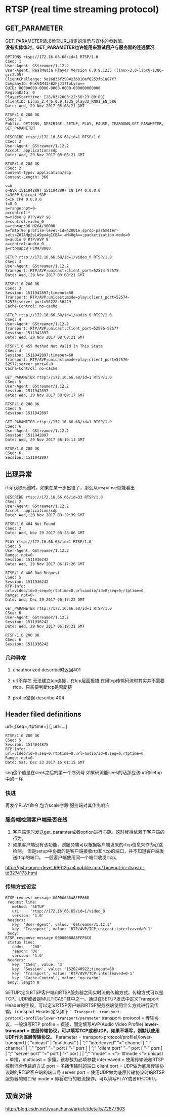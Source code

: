 # RTSP (real time streaming protocol)

## GET_PARAMETER

GET_PARAMETER请求检查URL指定的演示与媒体的参数值。  
**没有实体体时，GET_PARAMETER也许能用来测试用户与服务器的连通情况**

    OPTIONS rtsp://172.16.66.68/id=1 RTSP/1.0
    CSeq: 1
    User-Agent: GStreamer/1.12.2
    User-Agent: RealMedia Player Version 6.0.9.1235 (linux-2.0-libc6-i386-gcc2.95)
    ClientChallenge: 9e26d33f2984236010ef6253fb1887f7
    CompanyID: KnKV4M4I/B2FjJ1TToLycw==
    GUID: 00000000-0000-0000-0000-000000000000
    RegionData: 0
    PlayerStarttime: [28/03/2003:22:50:23 00:00]
    ClientID: Linux_2.4_6.0.9.1235_play32_RN01_EN_586
    Date: Wed, 29 Nov 2017 08:08:21 GMT

    RTSP/1.0 200 OK
    CSeq: 1
    Public: OPTIONS, DESCRIBE, SETUP, PLAY, PAUSE, TEARDOWN,GET_PARAMETER, SET_PARAMETER

    DESCRIBE rtsp://172.16.66.68/id=1 RTSP/1.0
    CSeq: 2
    User-Agent: GStreamer/1.12.2
    Accept: application/sdp
    Date: Wed, 29 Nov 2017 08:08:21 GMT

    RTSP/1.0 200 OK
    CSeq: 2
    Content-Type: application/sdp
    Content-Length: 360

    v=0
    o=NVR 1511942897 1511942897 IN IP4 0.0.0.0
    s=3GPP Unicast SDP 
    c=IN IP4 0.0.0.0
    t=0 0
    a=range:npt=0-
    a=control:*
    m=video 0 RTP/AVP 96
    a=control:video_0
    a=rtpmap:96 H264/90000
    a=fmtp:96 profile-level-id=42001e;sprop-parameter-sets=Z0IAHp2oLA9puAgICBA=,aM48gA==;packetization-mode=0
    m=audio 0 RTP/AVP 8
    a=control:audio_0
    a=rtpmap:8 PCMA/8000

    SETUP rtsp://172.16.66.68/id=1/video_0 RTSP/1.0
    CSeq: 3
    User-Agent: GStreamer/1.12.2
    Transport: RTP/AVP;unicast;client_port=52574-52575
    Date: Wed, 29 Nov 2017 08:08:21 GMT

    RTSP/1.0 200 OK
    CSeq: 3
    Session: 1511942897;timeout=60
    Transport: RTP/AVP;unicast;mode=play;client_port=52574-52575;server_port=56228-56229
    Cache-Control: no-cache

    SETUP rtsp://172.16.66.68/id=1/audio_0 RTSP/1.0
    CSeq: 4
    User-Agent: GStreamer/1.12.2
    Transport: RTP/AVP;unicast;client_port=52576-52577
    Session: 1511942897
    Date: Wed, 29 Nov 2017 08:08:21 GMT

    RTSP/1.0 455 Method Not Valid In This State
    CSeq: 4
    Session: 1511942897;timeout=60
    Transport: RTP/AVP;unicast;mode=play;client_port=52576-52577;server_port=0-0
    Cache-Control: no-cache

    GET_PARAMETER rtsp://172.16.66.68/id=1 RTSP/1.0
    CSeq: 5
    User-Agent: GStreamer/1.12.2
    Session: 1511942897
    Date: Wed, 29 Nov 2017 08:09:17 GMT

    RTSP/1.0 200 OK
    CSeq: 5
    Session: 1511942897

    GET_PARAMETER rtsp://172.16.66.68/id=1 RTSP/1.0
    CSeq: 6
    User-Agent: GStreamer/1.12.2
    Session: 1511942897
    Date: Wed, 29 Nov 2017 08:10:13 GMT

    RTSP/1.0 200 OK
    CSeq: 6
    Session: 1511942897

## 出现异常

rtsp获取码流时，如果在某一步出错了，那么从response就能看出

    DESCRIBE rtsp://172.16.66.66/id=33 RTSP/1.0
    CSeq: 2
    User-Agent: GStreamer/1.12.2
    Accept: application/sdp
    Date: Wed, 29 Nov 2017 08:29:39 GMT

    RTSP/1.0 404 Not Found
    CSeq: 2
    Date: Wed, Nov 29 2017 08:28:06 GMT

    PLAY rtsp://172.16.66.68/id=1 RTSP/1.0
    CSeq: 5
    User-Agent: GStreamer/1.12.2
    Range: npt=0-
    Session: 1511936242 
    Date: Wed, 29 Nov 2017 06:17:26 GMT

    RTSP/1.0 400 Bad Request
    CSeq: 5
    Session: 1511936242
    RTP-Info: url=video/id=0;seq=0;rtptime=0,url=audio/id=0;seq=0;rtptime=0
    Range: npt=0-
    Date: Wed, Dec 29 2017 06:17:22 GMT

    GET_PARAMETER rtsp://172.16.66.68/id=1 RTSP/1.0
    CSeq: 6
    User-Agent: GStreamer/1.12.2
    Session: 1511936242
    Date: Wed, 29 Nov 2017 06:18:21 GMT

    RTSP/1.0 200 OK
    CSeq: 6
    Session: 1511936242

### 几种异常

1.  unauthorized
    describe时返回401

2.  url不存在
    无法建立tcp连接，在tcp层面报错
    在用tcp传输码流时其实并不需要rtcp，只需要判断tcp是否断链

3.  profile错误
    describe 404

## Header filed definitions

url=<URL>;[seq=<seqbase>;rtptime=<timebase>] [, url=...]

```
RTSP/1.0 200 OK
CSeq: 5
Session: 1514044875
RTP-Info: url=video/id=0;seq=0;rtptime=0,url=audio/id=0;seq=0;rtptime=0
Range: npt=0-
Date: Sat, Dec 23 2017 16:01:15 GMT
```

seq这个值是在seek之后的第一个序列号
如果码流能seek的话那应该url和setup中的一样


### 快进
再发个PLAY命令,包含scale字段,服务端对其作出响应

### 服务端检测客户端是否在线
1.  客户端定时发送get_paramter或者option进行心跳。这时候得依赖于客户端的行为。
2.  如果客户端没有该功能，则服务端可以根据客户端发来的rtcp信息来作为心跳检测。
    但是setup中协商的是客户端接收rtp和rtcp的端口，并不知道客户端发送rtcp的端口。
    一般客户端使用同一个端口收发rtcp。

http://gstreamer-devel.966125.n4.nabble.com/Timeout-in-rtspsrc-td3274173.html

### 传输方式设定

```
RTSP request message 00000088A8FFF660
 request line:
   method: 'SETUP'
   uri:    'rtsp://172.16.66.65/id=1/video_0'
   version: '1.0'
 headers:
   key: 'User-Agent', value: 'GStreamer/1.12.3'
   key: 'Transport', value: 'RTP/AVP/TCP;unicast;interleaved=0-1'
 body:
RTSP response message 00000088A8FFF6C0
 status line:
   code:   '200'
   reason: 'OK'
   version: '1.0'
 headers:
   key: 'CSeq', value: '3'
   key: 'Session', value: '1520240922;timeout=60'
   key: 'Transport', value: 'RTP/AVP/TCP;interleaved=0-1'
   key: 'Cache-Control', value: 'no-cache'
 body: length 0
 ```

 SETUP:定义RTSP客户端和RTSP服务器之间实时流的传输方式。传输方式可以是TCP、UDP或者是MULTICAST其中之一。通过在SETUP发法中定义Transport Header的字段，可以定义RTSP客户端和RTSP服务器端使用什么方式进行流传输。Transport Header定义如下：
      `Transport: transport-protocol/profile/lower-transport/parameter`
      transport-protocol = 传输协议，一般填写RTP
      profile = 概述，固定填写AVP(Audio Video Profile)
      **lower-transport = 底层传输协议，可以填写TCP或者UDP。如果不填写，则默认使用UDP作为底层传输协议。**
      Parameter = transport-protocol/profile[/lower-transport] ( ”unicast” | ”multicast” )
      | ”;” ”interleaved” ”=” channel [ ”-” channel ]
      | ”;” ”port” ”=” port [ ”-” port ]
      | ”;” ”client port” ”=” port [ ”-” port ]
      | ”;” ”server port” ”=” port [ ”-” port ]
      | ”;” ”mode” = <”> 1#mode <”>
      unicast = 单播，multicast = 多播，该参数为必填参数
      interleaved = 使用传输流和RTSP控制混合传输的方式
      port = 多播传输时的端口
      client port = UDP做为底层传输协议时的RTSP客户端的端口号
      server port = 使用UDP做为底层传输协议时的RTSP服务器的端口号
      mode = 即将进行的取流操作。可以填写PLAY或者RECORD。

## 双向对讲
http://blog.csdn.net/yuanchunsi/article/details/72877603